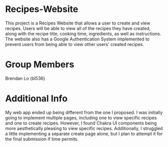 # Recipes-Website

This project is a Recipes Website that allows a user to create and view recipes.
Users will be able to view all of the recipes they have created, along with the
recipe title, cooking time, ingredients, as well as instructions. The website also
has a Google Authentication System implemented to prevent users from being able to
view other users' created recipes.

# Group Members

Brendan Lo (bl536)

# Additional Info

My web app ended up being different from the one I proposed. I was initially going
to implement multiple pages, including one to view specific recipes and one to create
recipes. However, I found Chakra UI components being more aesthetically pleasing to 
view specific recipes. Additionally, I struggled a little implementing a separate create
page alone, but I plan to attempt it for the final submission if time permits.